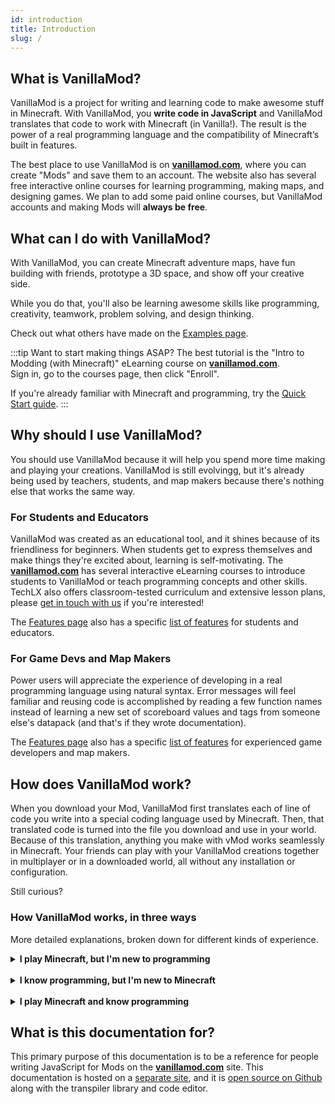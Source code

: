 ```yaml
---
id: introduction
title: Introduction
slug: /
---
```


## What is VanillaMod?

VanillaMod is a project for writing and learning code to make awesome stuff in Minecraft. With VanillaMod, you **write code in JavaScript** and VanillaMod translates that code to work with Minecraft (in Vanilla!). The result is the power of a real programming language and the compatibility of Minecraft’s built in features. 

The best place to use VanillaMod is on [**vanillamod.com**](https://www.vanillamod.com/), where you can create "Mods" and save them to an account. The website also has several free interactive online courses for learning programming, making maps, and designing games. We plan to add some paid online courses, but VanillaMod accounts and making Mods will **always be free**.
## What can I do with VanillaMod?

With VanillaMod, you can create Minecraft adventure maps, have fun building with friends, prototype a 3D space, and show off your creative side. 

While you do that, you'll also be learning awesome skills like programming, creativity, teamwork, problem solving, and design thinking. 

Check out what others have made on the [Examples page](examples).

:::tip Want to start making things ASAP?
The best tutorial is the "Intro to Modding (with Minecraft)" eLearning course on [**vanillamod.com**](https://www.vanillamod.com/).  
Sign in, go to the courses page, then click "Enroll".

If you're already familiar with Minecraft and programming, try the [Quick Start guide](quick-start).
:::

## Why should I use VanillaMod?

You should use VanillaMod because it will help you spend more time making and playing your creations. VanillaMod is still evolvingg, but it's already being used by teachers, students, and map makers because there's nothing else that works the same way.

### For Students and Educators

VanillaMod was created as an educational tool, and it shines because of its friendliness for beginners. When students get to express themselves and make things they're excited about, learning is self-motivating. The [**vanillamod.com**](https://www.vanillamod.com/) has several interactive eLearning courses to introduce students to VanillaMod or teach programming concepts and other skills. TechLX also offers classroom-tested curriculum and extensive lesson plans, please [get in touch with us](https://www.techlx.com/contact/) if you're interested!

The [Features page](features) also has a specific [list of features](features#features-for-students-and-teachers) for students and educators. 

### For Game Devs and Map Makers

Power users will appreciate the experience of developing in a real programming language using natural syntax. Error messages will feel familiar and reusing code is accomplished by reading a few function names instead of learning a new set of scoreboard values and tags from someone else's datapack (and that's if they wrote documentation).

The [Features page](features) also has a specific [list of features](features#features-for-map-makers) for experienced game developers and map makers. 

## How does VanillaMod work?

When you download your Mod, VanillaMod first translates each of line of code you write into a special coding language used by Minecraft. Then, that translated code is turned into the file you download and use in your world. Because of this translation, anything you make with vMod works seamlessly in Minecraft. Your friends can play with your VanillaMod creations together in multiplayer or in a downloaded world, all without any installation or configuration.

Still curious?

### How VanillaMod works, in three ways

More detailed explanations, broken down for different kinds of experience.

<details>
<summary><b>
I play Minecraft, but I'm new to programming
</b></summary>

When VanillaMod translates your code, the special coding language used by Minecraft is actually long lists of [Minecraft commands](https://minecraft.gamepedia.com/Commands). You may have used Minecraft commands before, like `/gamemode creative` or `/summon creeper`. These long lists of Minecraft commands are called [`mcfunction`](https://minecraft.gamepedia.com/Function_(Java_Edition))s, and a group of `mcfunction`s make up something called a [datapack](https://minecraft.gamepedia.com/Data_Pack). The file you download from VanillaMod and add to your world is a datapack, and Minecraft uses that datapack to makes your creation work. Because the datapack is inside your world, you can just send your world to your friends and they can [download it like any adventure map](https://minecraft.gamepedia.com/Tutorials/Map_downloads#Download_a_world).

</details>

<br/>

<details>
<summary><b>
I know programming, but I'm new to Minecraft
</b></summary>

VanillaMod follows a process similar to a [source-to-source compiler or "transpiler"](https://en.wikipedia.org/wiki/Source-to-source_compiler). It transpiles source code from one language (JS) into the source code of another language (the Minecraft scripting language). However, the Minecraft scripting language does not natively have features like variables, iterative loops, and memory management, so VanillaMod also does some of the work of a full compiler by implementing them. 

Each step of the VanillaMod transpiling process is described in detail on the [Transpiler page](transpiler).

</details>

<br/>

<details>
<summary><b>
I play Minecraft and know programming
</b></summary>

VanillaMod follows a process similar to a [source-to-source compiler or "transpiler"](https://en.wikipedia.org/wiki/Source-to-source_compiler). It transpiles source code from one language (JS) into the source code of another language (commands in `.mcfunction` files inside a datapack). However, Minecraft commands don't have features like variables, iterative loops, and memory management, so VanillaMod also does some of the work of a full compiler by implementing them using entities and scoreboards. 

Each step of the VanillaMod transpiling process is described in detail on the [Transpiler page](transpiler).

</details>

## What is this documentation for?

This primary purpose of this documentation is to be a reference for people writing JavaScript for Mods on the [**vanillamod.com**](https://www.vanillamod.com/) site. This documentation is hosted on a [separate site](https://meta.vanillamod.com/docs/), and it is [open source on Github](https://github.com/bakerfugu/vanillamod-transpiler) along with the transpiler library and code editor.